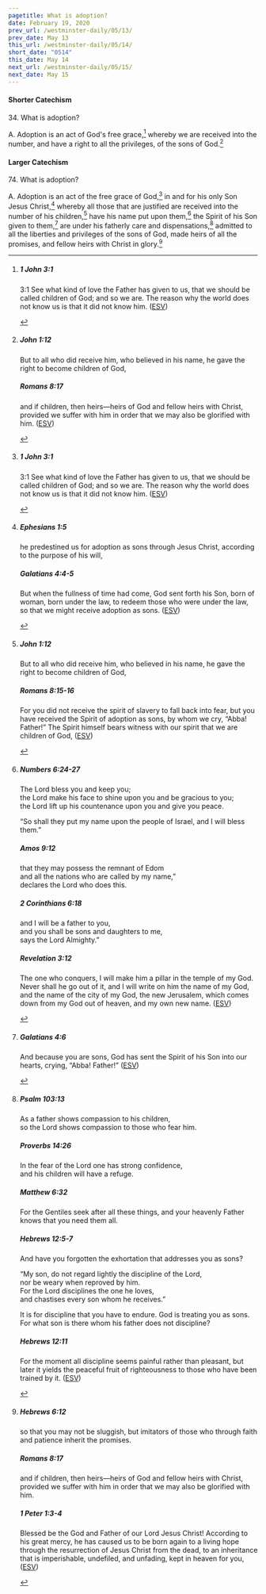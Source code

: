 ```yaml
---
pagetitle: What is adoption?
date: February 19, 2020
prev_url: /westminster-daily/05/13/
prev_date: May 13
this_url: /westminster-daily/05/14/
short_date: "0514"
this_date: May 14
next_url: /westminster-daily/05/15/
next_date: May 15
---
```


#### Shorter Catechism

34\. What is adoption?

A. Adoption is an act of God's free grace,[^fnref:wsc1] whereby we are received into the number, and have a right to all the privileges, of the sons of God.[^fnref:wsc2]


[^fnref:wsc1]: <div class="esv"><h5>1 John 3:1</h5> <div class="esv-text"><p id="p62003001.01-1"><span class="chapter-num" id="v62003001-1">3:1&nbsp;</span>See what kind of love the Father has given to us, that we should be called children of God; and so we are. The reason why the world does not know us is that it did not know him.  (<a href="http://www.esv.org" class="copyright">ESV</a>)</p> </div> </div>

[^fnref:wsc2]: <div class="esv"><h5>John 1:12</h5> <div class="esv-text"><p id="p43001012.01-1">But to all who did receive him, who believed in his name, he gave the right to become children of God,</p> </div><h5>Romans 8:17</h5> <div class="esv-text"><p id="p45008017.01-2">and if children, then heirs&#8212;heirs of God and fellow heirs with Christ, provided we suffer with him in order that we may also be glorified with him.  (<a href="http://www.esv.org" class="copyright">ESV</a>)</p> </div> </div>


#### Larger Catechism

74\. What is adoption?

A. Adoption is an act of the free grace of God,[^fnref:wlc1] in and for his only Son Jesus Christ,[^fnref:wlc2] whereby all those that are justified are received into the number of his children,[^fnref:wlc3] have his name put upon them,[^fnref:wlc4] the Spirit of his Son given to them,[^fnref:wlc5] are under his fatherly care and dispensations,[^fnref:wlc6] admitted to all the liberties and privileges of the sons of God, made heirs of all the promises, and fellow heirs with Christ in glory.[^fnref:wlc7]


[^fnref:wlc1]: <div class="esv"><h5>1 John 3:1</h5> <div class="esv-text"><p id="p62003001.01-1"><span class="chapter-num" id="v62003001-1">3:1&nbsp;</span>See what kind of love the Father has given to us, that we should be called children of God; and so we are. The reason why the world does not know us is that it did not know him.  (<a href="http://www.esv.org" class="copyright">ESV</a>)</p> </div> </div>

[^fnref:wlc2]: <div class="esv"><h5>Ephesians 1:5</h5> <div class="esv-text"><p id="p49001005.01-1">he predestined us for adoption as sons through Jesus Christ, according to the purpose of his will,</p> </div><h5>Galatians 4:4-5</h5> <div class="esv-text"><p id="p48004004.01-2">But when the fullness of time had come, God sent forth his Son, born of woman, born under the law, to redeem those who were under the law, so that we might receive adoption as sons.  (<a href="http://www.esv.org" class="copyright">ESV</a>)</p> </div> </div>

[^fnref:wlc3]: <div class="esv"><h5>John 1:12</h5> <div class="esv-text"><p id="p43001012.01-1">But to all who did receive him, who believed in his name, he gave the right to become children of God,</p> </div><h5>Romans 8:15-16</h5> <div class="esv-text"><p id="p45008015.01-2">For you did not receive the spirit of slavery to fall back into fear, but you have received the Spirit of adoption as sons, by whom we cry, &#8220;Abba! Father!&#8221; The Spirit himself bears witness with our spirit that we are children of God,  (<a href="http://www.esv.org" class="copyright">ESV</a>)</p> </div> </div>

[^fnref:wlc4]: <div class="esv"><h5>Numbers 6:24-27</h5> <div class="esv-text"><div class="block-indent"> <p class="line-group" id="p04006024.01-1">The <span class="small-caps">Lord</span> bless you and keep you;<br />  the <span class="small-caps">Lord</span> make his face to shine upon you and be gracious to you;<br />  the <span class="small-caps">Lord</span> lift up his countenance upon you and give you peace.</p> </div>  <p id="p04006027.01-1">&#8220;So shall they put my name upon the people of Israel, and I will bless them.&#8221;</p> </div><h5>Amos 9:12</h5> <div class="esv-text"><div class="block-indent"> <p class="line-group" id="p30009012.01-2">that they may possess the remnant of Edom<br /> <span class="indent"></span>and all the nations who are called by my name,&#8221;<br /> <span class="indent"></span>declares the <span class="small-caps">Lord</span> who does this.</p> </div> </div><h5>2 Corinthians 6:18</h5> <div class="esv-text"><div class="block-indent"> <p class="line-group" id="p47006018.01-3">and I will be a father to you,<br /> <span class="indent"></span>and you shall be sons and daughters to me,<br /> says the Lord Almighty.&#8221;</p> </div> </div><h5>Revelation 3:12</h5> <div class="esv-text"><p id="p66003012.01-4"><span class="woc">The one who conquers, I will make him a pillar in the temple of my God. Never shall he go out of it, and I will write on him the name of my God, and the name of the city of my God, the new Jerusalem, which comes down from my God out of heaven, and my own new name.</span>  (<a href="http://www.esv.org" class="copyright">ESV</a>)</p> </div> </div>

[^fnref:wlc5]: <div class="esv"><h5>Galatians 4:6</h5> <div class="esv-text"><p id="p48004006.01-1">And because you are sons, God has sent the Spirit of his Son into our hearts, crying, &#8220;Abba! Father!&#8221;  (<a href="http://www.esv.org" class="copyright">ESV</a>)</p> </div> </div>

[^fnref:wlc6]: <div class="esv"><h5>Psalm 103:13</h5> <div class="esv-text"><div class="block-indent"> <p class="line-group" id="p19103013.01-1">As a father shows compassion to his children,<br /> <span class="indent"></span>so the <span class="small-caps">Lord</span> shows compassion to those who fear him.</p> </div> </div><h5>Proverbs 14:26</h5> <div class="esv-text"><div class="block-indent"> <p class="line-group" id="p20014026.01-2">In the fear of the <span class="small-caps">Lord</span> one has strong confidence,<br /> <span class="indent"></span>and his children will have a refuge.</p> </div> </div><h5>Matthew 6:32</h5> <div class="esv-text"><p id="p40006032.01-3"><span class="woc">For the Gentiles seek after all these things, and your heavenly Father knows that you need them all.</span></p> </div><h5>Hebrews 12:5-7</h5> <div class="esv-text"><p id="p58012005.01-4">And have you forgotten the exhortation that addresses you as sons?</p> <div class="block-indent"> <p class="line-group" id="p58012005.12-4">&#8220;My son, do not regard lightly the discipline of the Lord,<br /> <span class="indent"></span>nor be weary when reproved by him.<br />  For the Lord disciplines the one he loves,<br /> <span class="indent"></span>and chastises every son whom he receives.&#8221;</p> </div>  <p class="same-paragraph" id="p58012007.01-4">It is for discipline that you have to endure. God is treating you as sons. For what son is there whom his father does not discipline?</p> </div><h5>Hebrews 12:11</h5> <div class="esv-text"><p id="p58012011.01-5">For the moment all discipline seems painful rather than pleasant, but later it yields the peaceful fruit of righteousness to those who have been trained by it.  (<a href="http://www.esv.org" class="copyright">ESV</a>)</p> </div> </div>

[^fnref:wlc7]: <div class="esv"><h5>Hebrews 6:12</h5> <div class="esv-text"><p id="p58006012.01-1">so that you may not be sluggish, but imitators of those who through faith and patience inherit the promises.</p> </div><h5>Romans 8:17</h5> <div class="esv-text"><p id="p45008017.01-2">and if children, then heirs&#8212;heirs of God and fellow heirs with Christ, provided we suffer with him in order that we may also be glorified with him.</p> </div><h5>1 Peter 1:3-4</h5> <div class="esv-text"> <p id="p60001003.07-3">Blessed be the God and Father of our Lord Jesus Christ! According to his great mercy, he has caused us to be born again to a living hope through the resurrection of Jesus Christ from the dead, to an inheritance that is imperishable, undefiled, and unfading, kept in heaven for you,  (<a href="http://www.esv.org" class="copyright">ESV</a>)</p> </div> </div>

